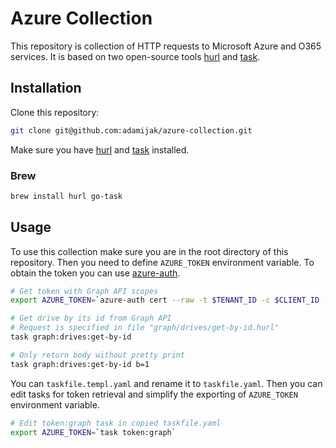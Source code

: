 # Azure Collection
This repository is collection of HTTP requests to Microsoft Azure and O365 services.
It is based on two open-source tools [hurl](https://github.com/Orange-OpenSource/hurl)
and [task](https://github.com/go-task/task).

## Installation
Clone this repository:
```sh
git clone git@github.com:adamijak/azure-collection.git
```
Make sure you have [hurl](https://github.com/Orange-OpenSource/hurl)
and [task](https://github.com/go-task/task) installed.
### Brew
```sh
brew install hurl go-task
``` 

## Usage
To use this collection make sure you are in the root directory of this repository. Then you need to define `AZURE_TOKEN` environment variable.
To obtain the token you can use [azure-auth](https://github.com/adamijak/azure-auth).

```sh
# Get token with Graph API scopes
export AZURE_TOKEN=`azure-auth cert --raw -t $TENANT_ID -c $CLIENT_ID --cert $CERT_THUMBPRINT --scopes "https://graph.microsoft.com/.default"`

# Get drive by its id from Graph API
# Request is specified in file "graph/drives/get-by-id.hurl"
task graph:drives:get-by-id

# Only return body without pretty print
task graph:drives:get-by-id b=1
```

You can `taskfile.templ.yaml` and rename it to `taskfile.yaml`.
Then you can edit tasks for token retrieval and simplify the exporting of `AZURE_TOKEN` environment variable.
```sh
# Edit token:graph task in copied taskfile.yaml
export AZURE_TOKEN=`task token:graph`
```